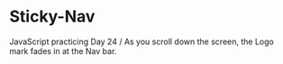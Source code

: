 # Sticky-Nav
JavaScript practicing Day 24 / As you scroll down the screen, the Logo mark fades in at the Nav bar.
